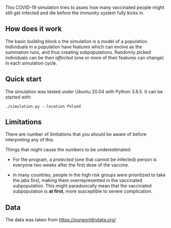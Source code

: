 This COVID-19 simulation tries to asses how many vaccinated people might still
get infected and die before the immunity system fully kicks in.


How does it work
----------------
The basic building block o the simulation is a model of a population.
Individuals in a population have features which can evolve as the summation
runs, and thus creating subpopulations. Randomly picked individuals can be then
_affected_ (one or more of their features can change) in each simulation cycle.


Quick start
-----------
The simulation was tested under Ubuntu 20.04 with Python 3.8.5. It can be
started with:

```
./simulation.py --location Poland
```


Limitations
-----------
There are number of limitations that you should be aware of before interpreting
any of this.

Things that might cause the numbers to be underestimated:

- For the program, a _protected_ (one that cannot be infected) person is
  everyone two weeks after the first dose of the vaccine.

- In many countries, people in the high risk groups were prioritized to take
  the jabs first, making them overrepresented in the vaccinated subpopulation.
  This might paradoxically mean that the vaccinated subpopulation is
  **at first**, more susceptible to severe complication.


Data
----
The data was taken from https://ourworldindata.org/
